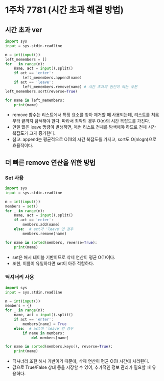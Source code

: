 #  1주차 7781 (시간 초과 해결 방법)

## 시간 초과 ver

```python
import sys
input = sys.stdin.readline

n = int(input())
left_memembers = []
for _ in range(n):
    name, act = input().split()
    if act == 'enter':
        left_memembers.append(name)
    if act == 'leave':
        left_memembers.remove(name) # 시간 초과의 원인이 되는 부분
left_memembers.sort(reverse=True)

for name in left_memembers:
    print(name)
```

- remove 함수는 리스트에서 특정 요소를 찾아 제거할 때 사용되는데, 리스트를 처음부터 끝까지 탐색해야 한다. 따라서 최악의 경우 O(n)의 시간 복잡도를 가진다.
- 만일 많은 leave 명령이 발생하면, 매번 리스트 전체를 탐색해야 하므로 전체 시간 복잡도가 크게 증가한다.
- 참고: append는 평균적으로 O(1)의 시간 복잡도를 가지고, sort도 O(nlogn)으로 효율적이다.

## 더 빠른 remove 연산을 위한 방법
### Set 사용

```python
import sys
input = sys.stdin.readline

n = int(input())
members = set()
for _ in range(n):
    name, act = input().split()
    if act == 'enter':
        members.add(name)
    else:  # act가 'leave'인 경우
        members.remove(name)

for name in sorted(members, reverse=True):
    print(name)
```
- set은 해시 테이블 기반이므로 삭제 연산이 평균 O(1)이다.
- 또한, 이름이 유일하다면 set이 아주 적합하다.

### 딕셔너리 사용
```python
import sys
input = sys.stdin.readline

n = int(input())
members = {}
for _ in range(n):
    name, act = input().split()
    if act == 'enter':
        members[name] = True
    else:  # act이 'leave'인 경우
        if name in members:
            del members[name]

for name in sorted(members.keys(), reverse=True):
    print(name)
``` 
- 딕셔너리 또한 해시 기반이기 때문에, 삭제 연산이 평균 O(1) 시간에 처리된다.
- 값으로 True/False 상태 등을 저장할 수 있어, 추가적인 정보 관리가 필요할 때 유용하다.